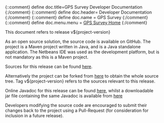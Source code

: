 {::comment} define doc.title=GPS Survey Developer Documentation {:/comment}
{::comment} define doc.header= Developer Documentation {:/comment}
{::comment} define doc.name = GPS Survey {:/comment}
{::comment} define doc.menu.menu = [GPS Survey Home](index.html) {:/comment}

This document refers to release v${project-version}

As an open source solution, the source code
is available on GitHub. The project is a Maven project written in Java, and
is a Java standalone application.  The Netbeans IDE was used as
the development platform, but is not mandatory as this is a Maven project.

Sources for this release can be found [here](https://github.com/Richard-Linsdale/gpssurvey/releases/tag/v${project-version}).

Alternatively the project can be forked from [here](https://github.com/Richard-Linsdale/gpssurvey)
to obtain the whole source tree.  Tag v${project-version} refers to the sources
relevant to this release.

Online Javadoc for this release can be found
[here](javadoc/index.html),
whilst a downloadable jar file containing the same Javadoc is available from
[here](http://www.rlinsdale.org.uk/repository/uk/org/rlinsdale/gpssurvey/${project-version}/gpssurvey-${project-version}-javadoc.jar)

Developers modifying the source code are encouraged to submit their changes
back to the project using a Pull-Request (for consideration for
inclusion in a future release).